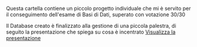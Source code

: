 Questa cartella contiene un piccolo progetto individuale che mi è servito per il conseguimento dell'esame di Basi di Dati, superato con votazione 30/30

Il Database creato è finalizzato alla gestione di una piccola palestra, di seguito la presentazione che spiega su cosa è incentrato [Visualizza la presentazione](PresentazioneProgetto.pdf)
